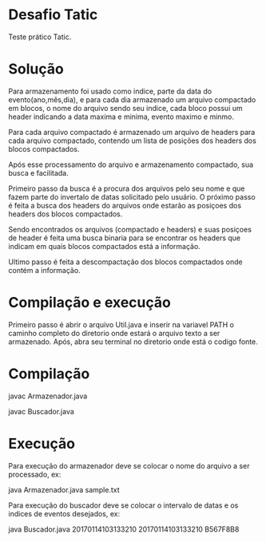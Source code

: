 # Desafio Tatic
Teste prático Tatic.

# Solução
Para armazenamento foi usado como indice, parte da data do evento(ano,mês,dia), e para cada dia armazenado um arquivo compactado em blocos, o nome do arquivo sendo seu indice, cada bloco possui um header indicando a data maxima e minima, evento maximo e minmo. 

Para cada arquivo compactado é armazenado um arquivo de headers para cada arquivo compactado, contendo um lista de posições dos headers dos blocos compactados.

Após esse processamento do arquivo e armazenamento compactado, sua busca e facilitada.

Primeiro passo da busca é a procura dos arquivos pelo seu nome e que fazem parte do invertalo de datas solicitado pelo usuário. O próximo passo é feita a busca dos headers do arquivos onde estarão as posiçoes dos headers dos blocos compactados.

Sendo encontrados os arquivos (compactado e headers) e suas posiçoes de header é feita uma busca binaria para se encontrar os headers que indicam em quais blocos compactados está a informação.

Ultimo passo é feita a descompactação dos blocos compactados onde contém a informação.

# Compilação e execução

Primeiro passo é abrir o arquivo Util.java e inserir na variavel PATH o caminho completo do diretorio onde estará o arquivo texto a ser armazenado.
Após, abra seu terminal no diretorio onde está o codigo fonte.

# Compilação 
javac Armazenador.java

javac Buscador.java

# Execução
Para execução do armazenador deve se colocar o nome do arquivo a ser processado, ex:

java Armazenador.java sample.txt

Para execução do buscador deve se colocar o intervalo de datas e os indices de eventos desejados, ex:

java Buscador.java 20170114103133210 20170114103133210 B567F8B8

